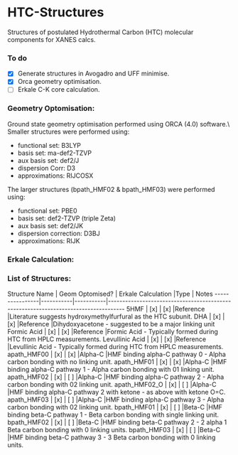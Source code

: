 # HTC-Structures
Structures of postulated Hydrothermal Carbon (HTC) molecular components for XANES calcs.

### To do
- [x] Generate structures in Avogadro and UFF minimise.
- [x] Orca geometry optimisation.
- [ ] Erkale C-K core calculation.

### Geometry Optomisation:
Ground state geometry optimisation performed using ORCA (4.0) software.\\
Smaller structures were performed using:
* functional set:  B3LYP
* basis set:	     ma-def2-TZVP
* aux basis set:	 def2/J
* dispersion Corr: D3
* approximations: RIJCOSX

The larger structures (bpath_HMF02 & bpath_HMF03) were performed using:
* functional set: PBE0
* basis set: def2-TZVP (triple Zeta)
* aux basis set: def2/JK
* dispersion correction: D3BJ
* approximations: RIJK

### Erkale Calculation:
<insert details of calculations>

### List of Structures:
Structure Name | Geom Optomised? | Erkale Calculation |Type | Notes
----------------|-----------|-----------|------------------------------------------------------------------------------------
5HMF		        | [x] | [x] |Reference	|Literature suggests hydroxymethylfurfural as the HTC subunit.
DHA		          | [x] | [x] |Reference	|Dihydoxyacetone - suggested to be a major linking unit
Formic Acid	    | [x] | [x] |Reference	|Formic Acid - Typically formed during HTC from HPLC measurements.
Levullinic Acid	| [x] | [x] |Reference	|Levullinic Acid - Typically formed during HTC from HPLC measurements.
apath_HMF00	    | [x] | [x] |Alpha-C		|HMF binding alpha-C pathway 0 - Alpha carbon bonding with no linking unit.
apath_HMF01	    | [x] | [x] |Alpha-C		|HMF binding alpha-C pathway 1 - Alpha carbon bonding with 01 linking unit.
apath_HMF02	    | [x] | [ ] |Alpha-C		|HMF binding alpha-C pathway 2 - Alpha carbon bonding with 02 linking unit.
apath_HMF02_O	  | [x] | [ ] |Alpha-C		|HMF binding alpha-C pathway 2 with ketone - as above with ketone O=C.
apath_HMF03	    | [x] | [ ] |Alpha-C		|HMF binding alpha-C pathway 3 - Alpha carbon bonding with 02 linking unit.
bpath_HMF01	    | [x] | [ ] |Beta-C		  |HMF binding beta-C pathway 1 - Beta carbon bonding with single linking unit.
bpath_HMF02	    | [x] | [ ] |Beta-C		  |HMF binding beta-C pathway 2 - 2 alpha 1 Beta carbon bonding with 0 linking units.
bpath_HMF03     | [x] | [ ] |Beta-C     |HMF binding beta-C pathway 3 - 3 Beta carbon bonding with 0 linking units.
